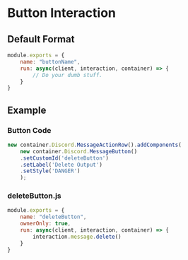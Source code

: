 # **Button Interaction**

## **Default Format**
```js
module.exports = {
    name: "buttonName",
    run: async(client, interaction, container) => {
        // Do your dumb stuff.
    }
}
```
## **Example**
### **Button Code**
```js
new container.Discord.MessageActionRow().addComponents(
    new container.Discord.MessageButton()
    .setCustomId('deleteButton')
    .setLabel('Delete Output')
    .setStyle('DANGER')
    );
```

### **deleteButton.js**
```js
module.exports = {
    name: "deleteButton",
    ownerOnly: true,
    run: async(client, interaction, container) => {
        interaction.message.delete()
    }
}
```